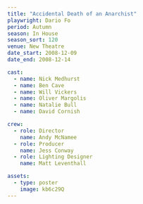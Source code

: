 ```yaml
---
title: "Accidental Death of an Anarchist"
playwright: Dario Fo
period: Autumn
season: In House
season_sort: 120
venue: New Theatre
date_start: 2008-12-09
date_end: 2008-12-14

cast:
  - name: Nick Medhurst
  - name: Ben Cave
  - name: Will Vickers
  - name: Oliver Margolis
  - name: Natalie Bull
  - name: David Cornish

crew:
  - role: Director
    name: Andy McNamee
  - role: Producer
    name: Jess Conway
  - role: Lighting Designer
    name: Matt Leventhall

assets:
  - type: poster
    image: kb6c29Q
---
```

